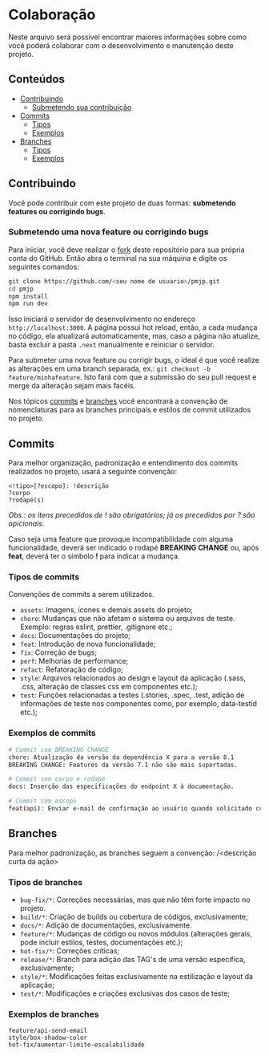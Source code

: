 # Colaboração

Neste arquivo será possível encontrar maiores informações sobre como você poderá colaborar com o desenvolvimento e manutenção deste projeto.

## Conteúdos

- [Contribuindo](#contribuindo)
    - [Submetendo sua contribuição](#submetendo-uma-nova-feature-ou-corrigindo-bugs)
- [Commits](#commits)
    - [Tipos](#tipos-de-commits)
    - [Exemplos](#exemplos-de-commits)
- [Branches](#branches)
    - [Tipos](#tipos-de-branches)
    - [Exemplos](#exemplos-de-branches)

## Contribuindo

Você pode contribuir com este projeto de duas formas: **submetendo features ou corrigindo bugs**.

### Submetendo uma nova feature ou corrigindo bugs

Para iniciar, você deve realizar o [fork](https://github.com/Alessandro-Miranda/pmjp/fork) deste repositório para sua própria conta do GitHub. Então abra o terminal na sua máquina e digite os seguintes comandos:

```bash
git clone https://github.com/<seu nome de usuario>/pmjp.git
cd pmjp
npm install
npm run dev
```

Isso iniciará o servidor de desenvolvimento no endereço `http://localhost:3000`. A página possui hot reload, então, a cada mudança no código, ela atualizará automaticamente, mas, caso a página não atualize, basta excluir a pasta `.next` manualmente e reiniciar o servidor.

Para submeter uma nova feature ou corrigir bugs, o ideal é que você realize as alterações em uma branch separada, ex.: `git checkout -b feature/minhafeature`. Isto fará com que a submissão do seu pull request e merge da alteração sejam mais facéis.

Nos tópicos [commits](#commits) e [branches](#branches) você encontrará a convenção de nomenclaturas para as branches principais e estilos de commit utilizados no projeto. 

## Commits

Para melhor organização, padronização e entendimento dos commits realizados no projeto, usará a seguinte convenção:

```
<!tipo>[?escopo]: !descrição
?corpo
?rodapé(s)
```

*Obs.: os itens precedidos de ! são obrigatórios; já os precedidos por ? são opicionais*.

Caso seja uma feature que provoque incompatibilidade com alguma funcionalidade, deverá ser indicado o rodapé **BREAKING CHANGE** ou, após **feat**, deverá ter o símbolo **!** para indicar a mudança.

### Tipos de commits

Convenções de commits a serem utilizados.

- `assets`: Imagens, ícones e demais assets do projeto;
- `chore`: Mudanças que não afetam o sistema ou arquivos de teste. Exemplo: regras eslint, prettier, .gitignore etc.;
- `docs`: Documentações do projeto;
- `feat`: Introdução de nova funcionalidade;
- `fix`: Correção de bugs;
- `perf`: Melhorias de performance;
- `refact`: Refatoração de código;
- `style`: Arquivos relacionados ao design e layout da aplicação (.sass, .css, alteração de classes css em componentes etc.);
- `test`: Funções relacionadas a testes (.stories, .spec, .test, adição de informações de teste nos componentes como, por exemplo, data-testid etc.);

### Exemplos de commits

```bash
# Commit com BREAKING CHANGE
chore: Atualização da versão da dependência X para a versão 8.1
BREAKING CHANGE: Features da versão 7.1 não são mais suportadas.
```

```bash
# Commit sem corpo e rodapé
docs: Inserção das especificações do endpoint X à documentação.
```

```bash
# Commit com escopo
feat(api): Enviar e-mail de confirmação ao usuário quando solicitado contato.
```

## Branches

Para melhor padronização, as branches seguem a convenção: <tipo>/<descrição curta da ação>

### Tipos de branches

- `bug-fix/*`: Correções necessárias, mas que não têm forte impacto no projeto.
- `build/*`: Criação de builds ou cobertura de códigos, exclusivamente;
- `docs/*`: Adição de documentações, exclusivamente.
- `feature/*`: Mudanças de código ou novos módulos (alterações gerais, pode incluir estilos, testes, documentações etc.);
- `hot-fix/*`: Correções críticas;
- `release/*`: Branch para adição das TAG's de uma versão especifíca, exclusivamente;
- `style/*`: Modificações feitas exclusivamente na estilização e layout da aplicação;
- `test/*`: Modificações e criações exclusivas dos casos de teste;

### Exemplos de branches

```
feature/api-send-email
style/box-shadow-color
hot-fix/aumentar-limite-escalabilidade
```